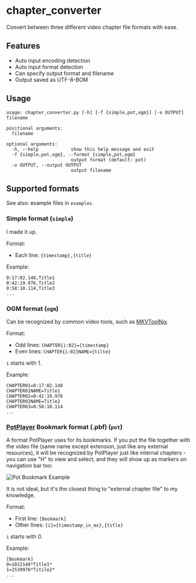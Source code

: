 # chapter_converter
Convert between three different video chapter file formats with ease.

## Features

* Auto input encoding detection
* Auto input format detection
* Can specify output format and filename
* Output saved as UTF-8-BOM

## Usage

```
usage: chapter_converter.py [-h] [-f {simple,pot,ogm}] [-o OUTPUT] filename

positional arguments:
  filename

optional arguments:
  -h, --help            show this help message and exit
  -f {simple,pot,ogm}, --format {simple,pot,ogm}
                        output format (default: pot)
  -o OUTPUT, --output OUTPUT
                        output filename
```

## Supported formats

See also: example files in `examples`.

### Simple format (`simple`)

I made it up.

Format: 
* Each line: `{timestamp},{title}`

Example: 

```
0:17:02.148,Title1
0:42:19.976,Title2
0:58:10.114,Title3
...
```

### OGM format (`ogm`)

Can be recognized by common video tools, such as [MKVToolNix](https://mkvtoolnix.download/). 

Format: 
* Odd lines: `CHAPTER{i:02}={timestamp}`
* Even lines: `CHAPTER{i:02}NAME={tilte}`

`i` starts with 1.

Example:

```
CHAPTER01=0:17:02.148
CHAPTER01NAME=Title1
CHAPTER02=0:42:19.976
CHAPTER02NAME=Title2
CHAPTER03=0:58:10.114
...
```
###  [PotPlayer](https://potplayer.daum.net/) Bookmark format (.pbf) (`pot`)

A format PotPlayer uses for its bookmarks. If you put the file together with the video file (same name except extension, just like any external resources), it will be recognized by PotPlayer just like internal chapters - you can use "H" to view and select, and they will show up as markers on navigation bar too:

![Pot Bookmark Example](https://raw.githubusercontent.com/fireattack/chapter_converter/master/img/pot.png)

It is not ideal, but it's the closest thing to "external chapter file" to my knowledge. 

Format: 

* First line: `[Bookmark]`
* Other lines: `{i}={timestamp_in_ms},{title}`

`i` starts with 0.

Example:

```
[Bookmark]
0=1022148*Title1*
1=2539976*Titile2*
...
```

